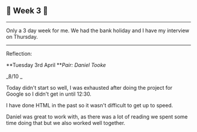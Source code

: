 ## 🚩 Week 3  🚩

---

Only a 3 day week for me. We had the bank holiday and I have my interview on Thursday.

---

Reflection:

**Tuesday 3rd April  **_Pair: Daniel Tooke_

_8/10 _

Today didn't start so well, I was exhausted after doing the project for Google so I didn't get in until 12:30.

I have done HTML in the past so it wasn't difficult to get up to speed. 

Daniel was great to work with, as there was a lot of reading we spent some time doing that but we also worked well together.

